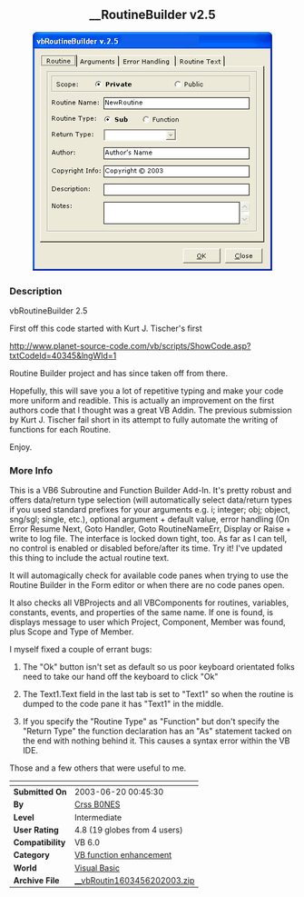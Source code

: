 ﻿<div align="center">

## \_\_RoutineBuilder v2\.5

<img src="PIC200362025212051.gif">
</div>

### Description

vbRoutineBuilder 2.5

First off this code started with Kurt J. Tischer's first

http://www.planet-source-code.com/vb/scripts/ShowCode.asp?txtCodeId=40345&lngWId=1

Routine Builder project and has since taken off from there.

Hopefully, this will save you a lot of repetitive typing and make your code more uniform and readible. This is actually an improvement on the first authors code that I thought was a great VB Addin. The previous submission by Kurt J. Tischer fail short in its attempt to fully automate the writing of functions for each Routine.

Enjoy.
 
### More Info
 
This is a VB6 Subroutine and Function Builder Add-In. It's pretty robust and offers data/return type selection (will automatically select data/return types if you used standard prefixes for your arguments e.g. i; integer; obj; object, sng/sgl; single, etc.), optional argument + default value, error handling (On Error Resume Next, Goto Handler, Goto RoutineNameErr, Display or Raise + write to log file. The interface is locked down tight, too. As far as I can tell, no control is enabled or disabled before/after its time. Try it! I've updated this thing to include the actual routine text.

It will automagically check for available code panes when trying to use the Routine Builder in the Form editor or when there are no code panes open.

It also checks all VBProjects and all VBComponents for routines, variables, constants, events, and properties of the same name. If one is found, is displays message to user which Project, Component, Member was found, plus Scope and Type of Member.

I myself fixed a couple of errant bugs:

1. The "Ok" button isn't set as default so us poor keyboard orientated folks need to take our hand off the keyboard to click "Ok"

2. The Text1.Text field in the last tab is set to "Text1" so when the routine is dumped to the code pane it has "Text1" in the middle.

3. If you specify the "Routine Type" as "Function" but don't specify the "Return Type" the function declaration has an "As" statement tacked on the end with nothing behind it. This causes a syntax error within the VB IDE.

Those and a few others that were useful to me.


<span>             |<span>
---                |---
**Submitted On**   |2003-06-20 00:45:30
**By**             |[Crss B0NES](https://github.com/Planet-Source-Code/PSCIndex/blob/master/ByAuthor/crss-b0nes.md)
**Level**          |Intermediate
**User Rating**    |4.8 (19 globes from 4 users)
**Compatibility**  |VB 6\.0
**Category**       |[VB function enhancement](https://github.com/Planet-Source-Code/PSCIndex/blob/master/ByCategory/vb-function-enhancement__1-25.md)
**World**          |[Visual Basic](https://github.com/Planet-Source-Code/PSCIndex/blob/master/ByWorld/visual-basic.md)
**Archive File**   |[\_\_vbRoutin1603456202003\.zip](https://github.com/Planet-Source-Code/crss-b0nes-routinebuilder-v2-5__1-46314/archive/master.zip)








